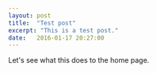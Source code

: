```yaml
---
layout: post
title:  "Test post"
excerpt: "This is a test post."
date:   2016-01-17 20:27:00
---
```


Let's see what this does to the home page.